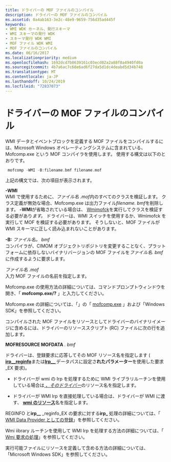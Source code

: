 ```yaml
---
title: ドライバーの MOF ファイルのコンパイル
description: ドライバーの MOF ファイルのコンパイル
ms.assetid: 0a4ab163-3e2c-48e9-9659-756d35ad445f
keywords:
- WMI WDK カーネル、発行スキーマ
- WMI スキーマの発行 WDK
- スキーマ発行 WDK WMI
- MOF ファイル WDK WMI
- MOF ファイルのコンパイル
ms.date: 06/16/2017
ms.localizationpriority: medium
ms.openlocfilehash: 1692dcd7b8639161c03ecd02a2a88f8a4940fd0a
ms.sourcegitcommit: 4b7a6ac7c68e6ad6f27da5d1dc4deabd5d34b748
ms.translationtype: MT
ms.contentlocale: ja-JP
ms.lasthandoff: 10/24/2019
ms.locfileid: "72837073"
---
```

# <a name="compiling-a-drivers-mof-file"></a>ドライバーの MOF ファイルのコンパイル





WMI データとイベントブロックを定義する MOF ファイルをコンパイルするには、Microsoft Windows オペレーティングシステムに含まれている、Mofcomp.exe という MOF コンパイラを使用します。 使用する構文は以下のとおりです。

```cpp
 mofcomp -WMI -B:filename.bmf filename.mof
```

上記の構文では、次の項目が表示されます。

<a href="" id="-wmi"></a> **-WMI**  
WMI で使用するために、*ファイル名 .mof*内のすべてのクラスを検証します。 クラス定義が無効な場合、Mofcomp.exe は出力ファイル*filename. bmf*を削除します。 **-WMI**が省略されている場合は、 [Wmimofck](using-wmimofck-exe.md)を実行してクラスを検証する必要があり*ます。* ドライバーは、WMI スイッチを使用するか、Wmimofck を実行して MOF を検証する必要があります。 そうしないと、MOF ファイルが WMI スキーマに正しく読み込まれないことがあります。

<a href="" id="-b-filename-bmf"></a> **-B:** <em>ファイル名。 bmf</em>  
コンパイラが、CIMOM オブジェクトリポジトリを変更することなく、プラットフォームに依存しないバイナリバージョンの MOF ファイルを*ファイル名. bmf*に作成するように要求します。

<a href="" id="filename-mof"></a>*ファイル名 .mof*  
入力 MOF ファイルの名前を指定します。

Mofcomp.exe の使用方法の詳細については、コマンドプロンプトウィンドウを開き、「 **mofcomp.exe/?** 」と入力してください。

Mofcomp.exe の詳細については、「」の「 [mofcomp.exe](https://go.microsoft.com/fwlink/p/?linkid=51316) 」および「Windows SDK」を参照してください。

コンパイルされた MOF ファイルをリソースとしてドライバーのバイナリイメージに含めるには、ドライバーのリソーススクリプト (RC) ファイルに次の行を追加します。

**MOFRESOURCE MOFDATA** *. bmf*

ドライバーは、登録要求に応答してその MOF リソース名を指定します ( [**irp\_\_reginfo**](https://docs.microsoft.com/windows-hardware/drivers/kernel/irp-mn-reginfo)または[**Irp\_\_** ](https://docs.microsoft.com/windows-hardware/drivers/kernel/irp-mn-reginfo-ex)データパスに設定さ**れたパラメーター**を使用した要求\_EX 要求)。

-   ドライバーが wmi の Irp を処理するために WMI ライブラリルーチンを使用している場合は[ *、そのドライバー*](https://docs.microsoft.com/windows-hardware/drivers/ddi/wmilib/nc-wmilib-wmi_query_reginfo_callback)のリソース名を指定します。

-   ドライバーが WMI Irp を直接処理している場合は、ドライバーが WMI に渡す、 [**wmi のリソース**](https://docs.microsoft.com/windows-hardware/drivers/ddi/wmistr/ns-wmistr-wmireginfow)名を指定します。

REGINFO と**irp\_\_** \_reginfo\_EX の要求に対する**irp\_** 処理の詳細については、「 [WMI Data Provider としての登録](registering-as-a-wmi-data-provider.md)」を参照してください。

Wmi iibrary ルーチンを使用して WMI Irp を処理する方法の詳細については、「 [Wmi 要求の処理](handling-wmi-requests.md)」を参照してください。

実行可能ファイルにリソースを定義して含める方法の詳細については、「Microsoft Windows SDK」を参照してください。

 

 




